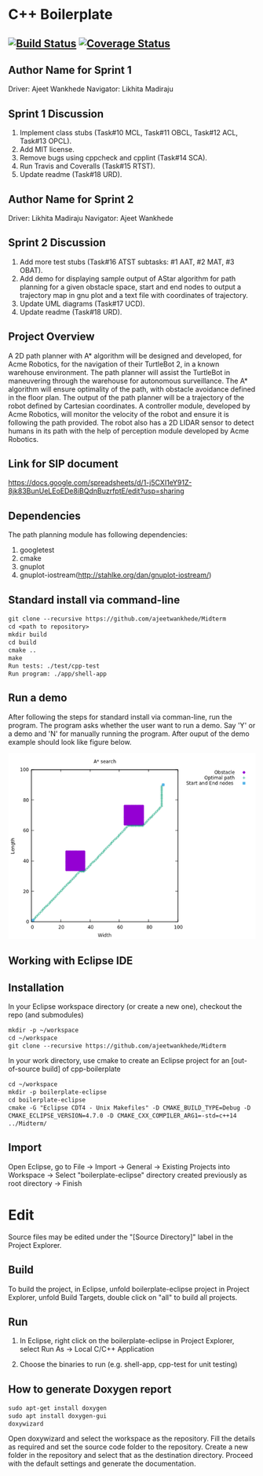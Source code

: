 # C++ Boilerplate
[![Build Status](https://travis-ci.org/ajeetwankhede/Midterm.svg?branch=master)](https://travis-ci.org/ajeetwankhede/Midterm) 
[![Coverage Status](https://coveralls.io/repos/github/ajeetwankhede/Midterm/badge.svg?branch=master)](https://coveralls.io/github/ajeetwankhede/Midterm?branch=master)
---

## Author Name for Sprint 1
Driver: Ajeet Wankhede
Navigator: Likhita Madiraju

## Sprint 1 Discussion 
1. Implement class stubs (Task#10 MCL, Task#11 OBCL, Task#12 ACL, Task#13 OPCL).
2. Add MIT license.
3. Remove bugs using cppcheck and cpplint (Task#14 SCA).
4. Run Travis and Coveralls (Task#15 RTST).
5. Update readme (Task#18 URD).

## Author Name for Sprint 2
Driver: Likhita Madiraju
Navigator: Ajeet Wankhede

## Sprint 2 Discussion
1. Add more test stubs (Task#16 ATST subtasks: #1 AAT, #2 MAT, #3 OBAT).
2. Add demo for displaying sample output of AStar algorithm for path planning for a given obstacle space, start and end nodes to output a trajectory map in gnu plot and a text file with coordinates of trajectory.
3. Update UML diagrams (Task#17 UCD).
4. Update readme (Task#18 URD).

## Project Overview

A 2D path planner with A* algorithm will be designed and developed, for Acme Robotics, for the navigation of their TurtleBot 2, in a known warehouse environment. The path planner will assist the TurtleBot in maneuvering through the warehouse for autonomous surveillance. The A* algorithm will ensure optimality of the path, with obstacle avoidance defined in the floor plan. The output of the path planner will be a trajectory of the robot defined by Cartesian coordinates. A controller module, developed by Acme Robotics, will monitor the velocity of the robot and ensure it is following the path provided. The robot also has a 2D LIDAR sensor to detect humans in its path with the help of perception module developed
by Acme Robotics.

## Link for SIP document
https://docs.google.com/spreadsheets/d/1-j5CXI1eY91Z-8jk83BunUeLEoEDe8iBQdnBuzrfptE/edit?usp=sharing 

## Dependencies

The path planning module has following dependencies:
1. googletest
2. cmake
3. gnuplot
4. gnuplot-iostream(http://stahlke.org/dan/gnuplot-iostream/)

## Standard install via command-line
```
git clone --recursive https://github.com/ajeetwankhede/Midterm
cd <path to repository>
mkdir build
cd build
cmake ..
make
Run tests: ./test/cpp-test
Run program: ./app/shell-app
```
## Run a demo
After following the steps for standard install via comman-line, run the program. The program asks whether the user want to run a demo. Say 'Y' or a demo and 'N' for manually running the program. After ouput of the demo example should look like figure below.

<p align="center">
<img src="/output/demo_output.png">
</p>

## Working with Eclipse IDE ##

## Installation

In your Eclipse workspace directory (or create a new one), checkout the repo (and submodules)
```
mkdir -p ~/workspace
cd ~/workspace
git clone --recursive https://github.com/ajeetwankhede/Midterm
```

In your work directory, use cmake to create an Eclipse project for an [out-of-source build] of cpp-boilerplate

```
cd ~/workspace
mkdir -p boilerplate-eclipse
cd boilerplate-eclipse
cmake -G "Eclipse CDT4 - Unix Makefiles" -D CMAKE_BUILD_TYPE=Debug -D CMAKE_ECLIPSE_VERSION=4.7.0 -D CMAKE_CXX_COMPILER_ARG1=-std=c++14 ../Midterm/
```

## Import

Open Eclipse, go to File -> Import -> General -> Existing Projects into Workspace -> 
Select "boilerplate-eclipse" directory created previously as root directory -> Finish

# Edit

Source files may be edited under the "[Source Directory]" label in the Project Explorer.


## Build

To build the project, in Eclipse, unfold boilerplate-eclipse project in Project Explorer,
unfold Build Targets, double click on "all" to build all projects.

## Run

1. In Eclipse, right click on the boilerplate-eclipse in Project Explorer,
select Run As -> Local C/C++ Application

2. Choose the binaries to run (e.g. shell-app, cpp-test for unit testing)


## How to generate Doxygen report

```
sudo apt-get install doxygen
sudo apt install doxygen-gui
doxywizard
```
Open doxywizard and select the workspace as the repository. Fill the details as required and set the source code folder to the repository. Create a new folder in the repository and select that as the destination directory. Proceed with the default settings and generate the documentation.
